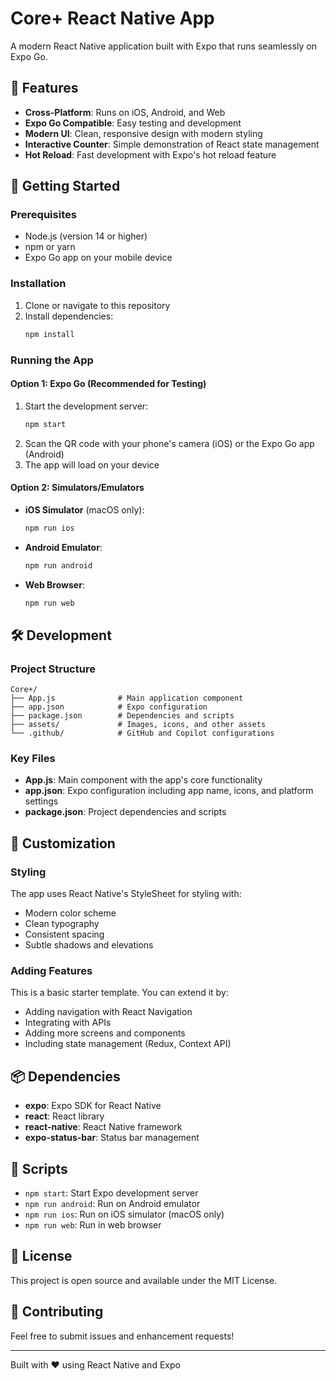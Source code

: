 # Core+ React Native App

A modern React Native application built with Expo that runs seamlessly on Expo Go.

## 🚀 Features

- **Cross-Platform**: Runs on iOS, Android, and Web
- **Expo Go Compatible**: Easy testing and development
- **Modern UI**: Clean, responsive design with modern styling
- **Interactive Counter**: Simple demonstration of React state management
- **Hot Reload**: Fast development with Expo's hot reload feature

## 📱 Getting Started

### Prerequisites

- Node.js (version 14 or higher)
- npm or yarn
- Expo Go app on your mobile device

### Installation

1. Clone or navigate to this repository
2. Install dependencies:
   ```bash
   npm install
   ```

### Running the App

#### Option 1: Expo Go (Recommended for Testing)
1. Start the development server:
   ```bash
   npm start
   ```
2. Scan the QR code with your phone's camera (iOS) or the Expo Go app (Android)
3. The app will load on your device

#### Option 2: Simulators/Emulators
- **iOS Simulator** (macOS only):
  ```bash
  npm run ios
  ```
- **Android Emulator**:
  ```bash
  npm run android
  ```
- **Web Browser**:
  ```bash
  npm run web
  ```

## 🛠 Development

### Project Structure
```
Core+/
├── App.js              # Main application component
├── app.json            # Expo configuration
├── package.json        # Dependencies and scripts
├── assets/             # Images, icons, and other assets
└── .github/            # GitHub and Copilot configurations
```

### Key Files

- **App.js**: Main component with the app's core functionality
- **app.json**: Expo configuration including app name, icons, and platform settings
- **package.json**: Project dependencies and scripts

## 🎨 Customization

### Styling
The app uses React Native's StyleSheet for styling with:
- Modern color scheme
- Clean typography
- Consistent spacing
- Subtle shadows and elevations

### Adding Features
This is a basic starter template. You can extend it by:
- Adding navigation with React Navigation
- Integrating with APIs
- Adding more screens and components
- Including state management (Redux, Context API)

## 📦 Dependencies

- **expo**: Expo SDK for React Native
- **react**: React library
- **react-native**: React Native framework
- **expo-status-bar**: Status bar management

## 🔧 Scripts

- `npm start`: Start Expo development server
- `npm run android`: Run on Android emulator
- `npm run ios`: Run on iOS simulator (macOS only)
- `npm run web`: Run in web browser

## 📄 License

This project is open source and available under the MIT License.

## 🤝 Contributing

Feel free to submit issues and enhancement requests!

---

Built with ❤️ using React Native and Expo
